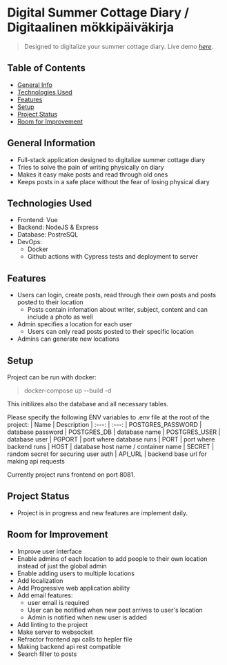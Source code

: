 # Digital Summer Cottage Diary / Digitaalinen mökkipäiväkirja
> Designed to digitalize your summer cottage diary.
> Live demo [_here_](https://paivakirja.juhanaviitamo.fi/).

## Table of Contents
* [General Info](#general-information)
* [Technologies Used](#technologies-used)
* [Features](#features)
* [Setup](#setup)
* [Project Status](#project-status)
* [Room for Improvement](#room-for-improvement)

## General Information
- Full-stack application designed to digitalize summer cottage diary
- Tries to solve the pain of writing physically on diary
- Makes it easy make posts and read through old ones 
- Keeps posts in a safe place without the fear of losing physical diary

## Technologies Used
- Frontend: Vue
- Backend: NodeJS & Express
- Database: PostreSQL
- DevOps: 
    - Docker
    - Github actions with Cypress tests and deployment to server 


## Features
- Users can login, create posts, read through their own posts and posts posted to their location
    - Posts contain infomation about writer, subject, content and can include a photo as well
- Admin specifies a location for each user 
    - Users can only read posts posted to their specific location
- Admins can generate new locations


## Setup
Project can be run with docker:
> docker-compose up --build -d

This initilizes also the database and all necessary tables.

Please specify the following ENV variables to .env file at the root of the project:
| Name | Description
| :---: | :---: 
| POSTGRES_PASSWORD | database password
| POSTGRES_DB | database name
| POSTGRES_USER | database user
| PGPORT | port where database runs
| PORT | port where backend runs
| HOST | database host name / container name
| SECRET | random secret for securing user auth
| API_URL | backend base url for making api requests

Currently project runs frontend on port 8081.

## Project Status
- Project is in progress and new features are implement daily.

## Room for Improvement
- Improve user interface
- Enable admins of each location to add people to their own location instead of just the global admin
- Enable adding users to multiple locations
- Add localization
- Add Progressive web application ability
- Add email features: 
    - user email is required
    - User can be notified when new post arrives to user's location
    - Admin is notified when new user is added 
- Add linting to the project
- Make server to websocket
- Refractor frontend api calls to hepler file
- Making backend api rest compatible
- Search filter to posts
